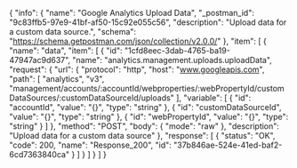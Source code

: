 {
  "info": {
    "name": "Google Analytics Upload Data",
    "_postman_id": "9c83ffb5-97e9-41bf-af50-15c92e055c56",
    "description": "Upload data for a custom data source.",
    "schema": "https://schema.getpostman.com/json/collection/v2.0.0/"
  },
  "item": [
    {
      "name": "data",
      "item": [
        {
          "id": "1cfd8eec-3dab-4765-ba19-47947ac9d637",
          "name": "analytics.management.uploads.uploadData",
          "request": {
            "url": {
              "protocol": "http",
              "host": "www.googleapis.com",
              "path": [
                "analytics",
                "v3",
                "management/accounts/:accountId/webproperties/:webPropertyId/customDataSources/:customDataSourceId/uploads"
              ],
              "variable": [
                {
                  "id": "accountId",
                  "value": "{}",
                  "type": "string"
                },
                {
                  "id": "customDataSourceId",
                  "value": "{}",
                  "type": "string"
                },
                {
                  "id": "webPropertyId",
                  "value": "{}",
                  "type": "string"
                }
              ]
            },
            "method": "POST",
            "body": {
              "mode": "raw"
            },
            "description": "Upload data for a custom data source"
          },
          "response": [
            {
              "status": "OK",
              "code": 200,
              "name": "Response_200",
              "id": "37b846ae-524e-41ed-baf2-6cd7363840ca"
            }
          ]
        }
      ]
    }
  ]
}